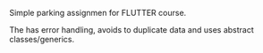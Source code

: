 Simple parking assignmen for FLUTTER course.

The has error handling, avoids to duplicate data and uses abstract classes/generics.
